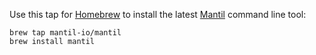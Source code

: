 
Use this tap for [Homebrew](https://brew.sh) to install the latest
[Mantil](https://www.mantil.com) command line tool:

```
brew tap mantil-io/mantil
brew install mantil
```
